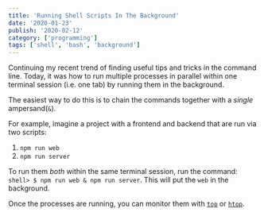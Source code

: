 ```yaml
---
title: 'Running Shell Scripts In The Background'
date: '2020-01-23'
publish: '2020-02-12'
category: ['programming']
tags: ['shell', 'bash', 'background']
---
```


Continuing my recent trend of finding useful tips and tricks in the command line. Today, it was how to run multiple processes in parallel within one terminal session (i.e. one tab) by running them in the background.

The easiest way to do this is to chain the commands together with a _single_ ampersand(`&`).

For example, imagine a project with a frontend and backend that are run via two scripts:

1. `npm run web`
2. `npm run server`

To run them _both_ within the same terminal session, run the command: `shell> $ npm run web & npm run server`. This will put the `web` in the background.

Once the processes are running, you can monitor them with [`top`](http://man7.org/linux/man-pages/man1/top.1.html) or [`htop`](http://man7.org/linux/man-pages/man1/htop.1.html).
